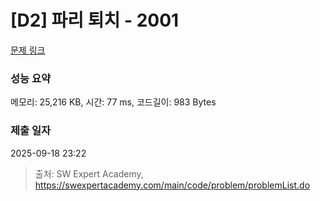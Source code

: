 # [D2] 파리 퇴치 - 2001 

[문제 링크](https://swexpertacademy.com/main/code/problem/problemDetail.do?contestProbId=AV5PzOCKAigDFAUq) 

### 성능 요약

메모리: 25,216 KB, 시간: 77 ms, 코드길이: 983 Bytes

### 제출 일자

2025-09-18 23:22



> 출처: SW Expert Academy, https://swexpertacademy.com/main/code/problem/problemList.do